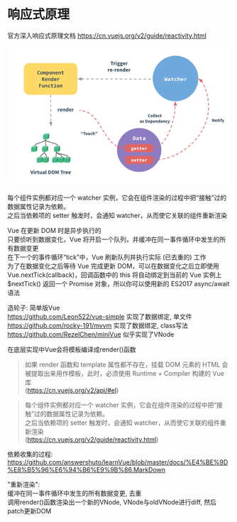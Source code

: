 # 响应式原理

官方深入响应式原理文档 <https://cn.vuejs.org/v2/guide/reactivity.html>

![官方响应式原理示意图](assets/reactive.png)

每个组件实例都对应一个 watcher 实例，它会在组件渲染的过程中把“接触”过的数据属性记录为依赖。  
之后当依赖项的 setter 触发时，会通知 watcher，从而使它关联的组件重新渲染

Vue 在更新 DOM 时是异步执行的  
只要侦听到数据变化，Vue 将开启一个队列，并缓冲在同一事件循环中发生的所有数据变更  
在下一个的事件循环“tick”中，Vue 刷新队列并执行实际 (已去重的) 工作  
为了在数据变化之后等待 Vue 完成更新 DOM，可以在数据变化之后立即使用 Vue.nextTick(callback)，回调函数中的 this 将自动绑定到当前的 Vue 实例上  
$nextTick() 返回一个 Promise 对象，所以你可以使用新的 ES2017 async/await 语法  

造轮子: 简单版Vue  
<https://github.com/Leon522/vue-simple> 实现了数据绑定, 单文件  
<https://github.com/rocky-191/mvvm> 实现了数据绑定, class写法  
<https://github.com/RezelChen/miniVue> 似乎实现了VNode  

在底层实现中Vue会将模板编译成render()函数  
> 如果 render 函数和 template 属性都不存在，挂载 DOM 元素的 HTML 会被提取出来用作模板，此时，必须使用 Runtime + Compiler 构建的 Vue 库  
(<https://cn.vuejs.org/v2/api/#el>)  

> 每个组件实例都对应一个 watcher 实例，它会在组件渲染的过程中把“接触”过的数据属性记录为依赖。  
> 之后当依赖项的 setter 触发时，会通知 watcher，从而使它关联的组件重新渲染  
(<https://cn.vuejs.org/v2/guide/reactivity.html>)  

依赖收集的过程:  
<https://github.com/answershuto/learnVue/blob/master/docs/%E4%BE%9D%E8%B5%96%E6%94%B6%E9%9B%86.MarkDown>  

"重新渲染":  
缓冲在同一事件循环中发生的所有数据变更, 去重  
调用render()函数渲染出一个新的VNode, VNode与oldVNode进行diff, 然后patch更新DOM

